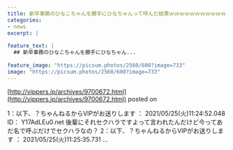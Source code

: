```yaml
---
title: 新卒事務のひなこちゃんを勝手にひなちゃんって呼んだ結果ｗｗｗｗｗｗｗｗｗｗｗ
categories:
- news
excerpt: |
  
feature_text: |
  ## 新卒事務のひなこちゃんを勝手にひなちゃん...
  
feature_image: "https://picsum.photos/2560/600?image=733"
image: "https://picsum.photos/2560/600?image=733"
---
```


[http://vippers.jp/archives/9700672.html](http://vippers.jp/archives/9700672.html)
posted on 

<!--more-->

1：以下、？ちゃんねるからVIPがお送りします ： 2021/05/25(火)11:24:52.048 ID： Y17AdLEu0.net 後輩にそれセクハラですよって言われたんだけど今ってあだ名で呼ぶだけでセクハラなの？ 2：以下、？ちゃんねるからVIPがお送りします ： 2021/05/25(火)11:25:35.731 ...
